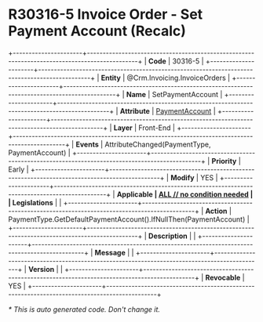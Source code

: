 ﻿---
erp.type: front-end-business-rule
erp.entity: Crm.Invoicing.InvoiceOrders
---

# R30316-5 Invoice Order - Set Payment Account (Recalc)
+----------------------+----------------------------------------------------------------------------------------------+
| **Code**             | 30316-5                                                                                      |
+----------------------+----------------------------------------------------------------------------------------------+
| **Entity**           | @Crm.Invoicing.InvoiceOrders                                                                 |
+----------------------+----------------------------------------------------------------------------------------------+
| **Name**             | SetPaymentAccount                                                                            |
+----------------------+----------------------------------------------------------------------------------------------+
| **Attribute**        | [PaymentAccount](../entities/Crm.Invoicing.InvoiceOrders.md#paymentaccount)                  |
+----------------------+----------------------------------------------------------------------------------------------+
| **Layer**            | Front-End                                                                                    |
+----------------------+----------------------------------------------------------------------------------------------+
| **Events**           | AttributeChanged(PaymentType, PaymentAccount)                                                |
+----------------------+----------------------------------------------------------------------------------------------+
| **Priority**         | Early                                                                                        |
+----------------------+----------------------------------------------------------------------------------------------+
| **Modify**           | YES                                                                                          |
+----------------------+----------------------------------------------------------------------------------------------+
| **Applicable         | [ALL // no condition needed](xref:applicable-legislations)                                   |
| Legislations**       |                                                                                              |
+----------------------+----------------------------------------------------------------------------------------------+
| **Action**           | PaymentType.GetDefaultPaymentAccount().IfNullThen(PaymentAccount)                            |
+----------------------+----------------------------------------------------------------------------------------------+
| **Description**      |                                                                                              |
+----------------------+----------------------------------------------------------------------------------------------+
| **Message**          |                                                                                              |
+----------------------+----------------------------------------------------------------------------------------------+
| **Version**          |                                                                                              |
+----------------------+----------------------------------------------------------------------------------------------+
| **Revocable**        | YES                                                                                          |
+----------------------+----------------------------------------------------------------------------------------------+

*\* This is auto generated code. Don't change it.*
